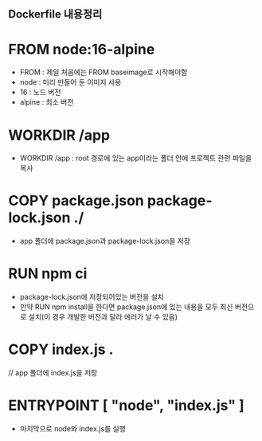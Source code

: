 ## Dockerfile 내용정리

# FROM node:16-alpine
- FROM : 제일 처음에는 FROM baseimage로 시작해야함
- node : 미리 만들어 둔 이미지 사용
- 16 : 노드 버전
- alpine : 최소 버전

# WORKDIR /app
- WORKDIR /app : root 경로에 있는 app이라는 폴더 안에 프로젝트 관련 파일을 복사

# COPY package.json package-lock.json ./
- app 폴더에 package.json과 package-lock.json을 저장

# RUN npm ci
- package-lock.json에 저장되어있는 버전을 설치
- 만약 RUN npm install을 한다면 package.json에 있는 내용을 모두 최신 버전으로 설치(이 경우 개발한 버전과 달라 에러가 날 수 있음)

# COPY index.js .
// app 폴더에 index.js을 저장

# ENTRYPOINT [ "node", "index.js" ]
- 마지막으로 node와 index.js를 실행